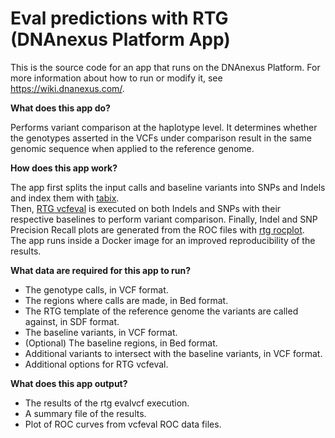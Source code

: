 <!-- dx-header -->
# Eval predictions with RTG (DNAnexus Platform App)


This is the source code for an app that runs on the DNAnexus Platform.
For more information about how to run or modify it, see
https://wiki.dnanexus.com/.
<!-- /dx-header -->

**What does this app do?**

Performs variant comparison at the haplotype level. It determines whether the genotypes asserted in the VCFs under comparison result in the same genomic sequence when applied to the reference genome.  

**How does this app work?**
 
The app first splits the input calls and baseline variants into SNPs and Indels and index them with [tabix](https://github.com/samtools/htslib). \
Then, [RTG vcfeval](https://github.com/RealTimeGenomics/rtg-tools) is executed on both Indels and SNPs with their respective baselines to perform variant comparison. Finally, Indel and SNP Precision Recall plots are generated from the ROC files with [rtg rocplot](https://github.com/RealTimeGenomics/rtg-tools).\
The app runs inside a Docker image for an improved reproducibility of the results.
 
**What data are required for this app to run?**
 
* The genotype calls, in VCF format.
* The regions where calls are made, in Bed format.
* The RTG template of the reference genome the variants are called against, in SDF format.
* The baseline variants, in VCF format.
* (Optional) The baseline regions, in Bed format.
* Additional variants to intersect with the baseline variants, in VCF format.
* Additional options for RTG vcfeval.      

**What does this app output?**
 
 * The results of the rtg evalvcf execution.
 * A summary file of the results.
 * Plot of ROC curves from vcfeval ROC data files.